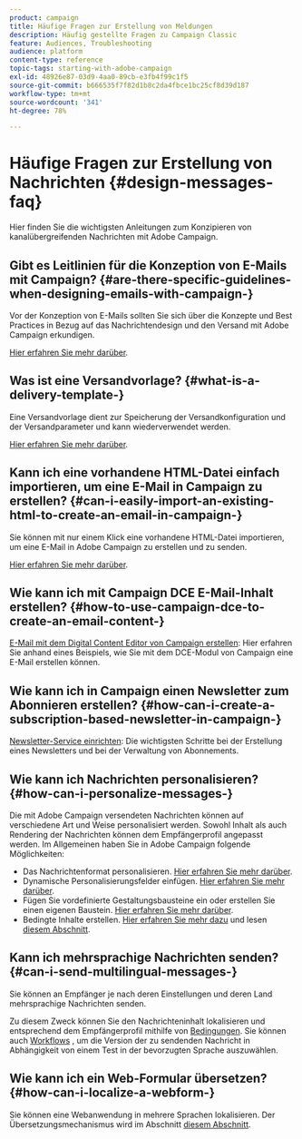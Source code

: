 ```yaml
---
product: campaign
title: Häufige Fragen zur Erstellung von Meldungen
description: Häufig gestellte Fragen zu Campaign Classic
feature: Audiences, Troubleshooting
audience: platform
content-type: reference
topic-tags: starting-with-adobe-campaign
exl-id: 48926e87-03d9-4aa0-89cb-e3fb4f99c1f5
source-git-commit: b666535f7f82d1b8c2da4fbce1bc25cf8d39d187
workflow-type: tm+mt
source-wordcount: '341'
ht-degree: 78%

---
```


# Häufige Fragen zur Erstellung von Nachrichten {#design-messages-faq}



Hier finden Sie die wichtigsten Anleitungen zum Konzipieren von kanalübergreifenden Nachrichten mit Adobe Campaign.

## Gibt es Leitlinien für die Konzeption von E-Mails mit Campaign? {#are-there-specific-guidelines-when-designing-emails-with-campaign-}

Vor der Konzeption von E-Mails sollten Sie sich über die Konzepte und Best Practices in Bezug auf das Nachrichtendesign und den Versand mit Adobe Campaign erkundigen.

[Hier erfahren Sie mehr darüber](../../delivery/using/delivery-best-practices.md).

## Was ist eine Versandvorlage? {#what-is-a-delivery-template-}

Eine Versandvorlage dient zur Speicherung der Versandkonfiguration und der Versandparameter und kann wiederverwendet werden.

[Hier erfahren Sie mehr darüber](../../delivery/using/about-templates.md).

## Kann ich eine vorhandene HTML-Datei einfach importieren, um eine E-Mail in Campaign zu erstellen? {#can-i-easily-import-an-existing-html-to-create-an-email-in-campaign-}

Sie können mit nur einem Klick eine vorhandene HTML-Datei importieren, um eine E-Mail in Adobe Campaign zu erstellen und zu senden.

[Hier erfahren Sie mehr darüber](../../delivery/using/defining-the-email-content.md#message-content).

## Wie kann ich mit Campaign DCE E-Mail-Inhalt erstellen? {#how-to-use-campaign-dce-to-create-an-email-content-}

[E-Mail mit dem Digital Content Editor von Campaign erstellen](../../web/using/use-case-creating-an-email-delivery.md): Hier erfahren Sie anhand eines Beispiels, wie Sie mit dem DCE-Modul von Campaign eine E-Mail erstellen können.

## Wie kann ich in Campaign einen Newsletter zum Abonnieren erstellen? {#how-can-i-create-a-subscription-based-newsletter-in-campaign-}

[Newsletter-Service einrichten](../../delivery/using/managing-subscriptions.md): Die wichtigsten Schritte bei der Erstellung eines Newsletters und bei der Verwaltung von Abonnements.

## Wie kann ich Nachrichten personalisieren? {#how-can-i-personalize-messages-}

Die mit Adobe Campaign versendeten Nachrichten können auf verschiedene Art und Weise personalisiert werden. Sowohl Inhalt als auch Rendering der Nachrichten können dem Empfängerprofil angepasst werden. Im Allgemeinen haben Sie in Adobe Campaign folgende Möglichkeiten:

* Das Nachrichtenformat personalisieren. [Hier erfahren Sie mehr darüber](../../delivery/using/defining-the-email-content.md#message-content).
* Dynamische Personalisierungsfelder einfügen. [Hier erfahren Sie mehr darüber](../../delivery/using/personalization-fields.md).
* Fügen Sie vordefinierte Gestaltungsbausteine ein oder erstellen Sie einen eigenen Baustein. [Hier erfahren Sie mehr darüber](../../delivery/using/personalization-blocks.md).
* Bedingte Inhalte erstellen. [Hier erfahren Sie mehr dazu](../../delivery/using/conditional-content.md) und lesen [diesem Abschnitt](../../delivery/using/conditional-content.md).

## Kann ich mehrsprachige Nachrichten senden? {#can-i-send-multilingual-messages-}

Sie können an Empfänger je nach deren Einstellungen und deren Land mehrsprachige Nachrichten senden.

Zu diesem Zweck können Sie den Nachrichteninhalt lokalisieren und entsprechend dem Empfängerprofil mithilfe von [Bedingungen](../../delivery/using/conditional-content.md). Sie können auch [Workflows](../../workflow/using/split.md) , um die Version der zu sendenden Nachricht in Abhängigkeit von einem Test in der bevorzugten Sprache auszuwählen.

## Wie kann ich ein Web-Formular übersetzen? {#how-can-i-localize-a-webform-}

Sie können eine Webanwendung in mehrere Sprachen lokalisieren. Der Übersetzungsmechanismus wird im Abschnitt [diesem Abschnitt](../../web/using/translating-a-web-form.md).
